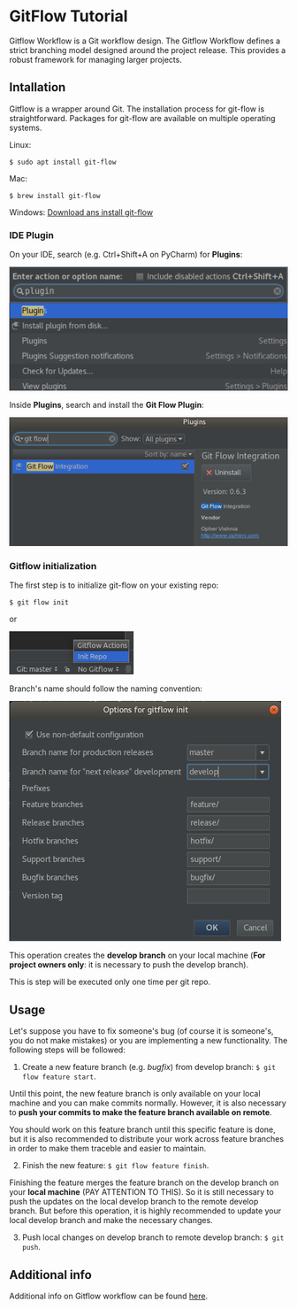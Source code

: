 # GitFlow Tutorial

Gitflow Workflow is a Git workflow design. The Gitflow Workflow defines a strict branching model designed around the project release. This provides a robust framework for managing larger projects.  

## Intallation

Gitflow is a wrapper around Git. The installation process for git-flow is straightforward. Packages for git-flow are available on multiple operating systems. 

Linux:
```shell
$ sudo apt install git-flow
```

Mac:
```shell
$ brew install git-flow
```

Windows: [Download ans install git-flow](https://git-scm.com/download/win)

### IDE Plugin

On your IDE, search (e.g. Ctrl+Shift+A on PyCharm) for __Plugins__: 

![alt text](images/plugins.png "Plugins search")

Inside __Plugins__, search and install the __Git Flow Plugin__:

![alt text](images/gitflow-plugin.png "Git Flow plugin")


### Gitflow initialization

The first step is to initialize git-flow on your existing repo:

```shell
$ git flow init
```

or

![alt text](images/init.png "Init")

Branch's name should follow the naming convention:

![alt text](images/branch-names.png "Branch names")

This operation creates the __develop branch__ on your local machine (__For project owners only__: it is necessary to push the develop branch).

This is step will be executed only one time per git repo.

## Usage

Let's suppose you have to fix someone's bug (of course it is someone's, you do not make mistakes) or you are implementing a new functionality. The following steps will be followed:

1. Create a new feature branch (e.g. *bugfix*) from develop branch: `$ git flow feature start`.

Until this point, the new feature branch is only available on your local machine and you can make commits normally. However, it is also necessary to __push your commits to make the feature branch available on remote__.

You should work on this feature branch until this specific feature is done, but it is also recommended to distribute your work across feature branches in order to make them traceble and easier to maintain.

2. Finish the new feature: `$ git flow feature finish`.

Finishing the feature merges the feature branch on the develop branch on your __local machine__ (PAY ATTENTION TO THIS). So it is  still necessary to push the updates on the local develop branch to the remote develop branch. But before this operation, it is highly recommended to update your local develop branch and make the necessary changes.

3. Push local changes on develop branch to remote develop branch: `$ git push`.

## Additional info

Additional info on Gitflow workflow can be found [here](https://www.atlassian.com/git/tutorials/comparing-workflows/gitflow-workflow).
